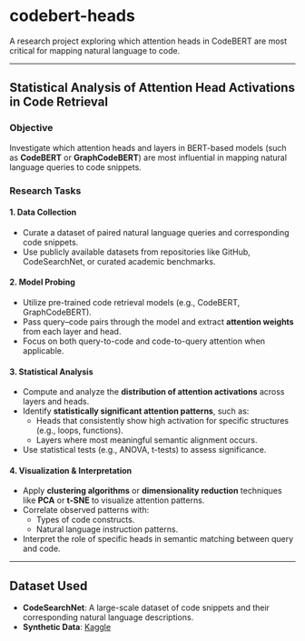 # codebert-heads

A research project exploring which attention heads in CodeBERT are most critical for mapping natural language to code.

---

## **Statistical Analysis of Attention Head Activations in Code Retrieval**

### Objective

Investigate which attention heads and layers in BERT-based models (such as **CodeBERT** or **GraphCodeBERT**) are most influential in mapping natural language queries to code snippets.

### Research Tasks

#### 1. Data Collection

- Curate a dataset of paired natural language queries and corresponding code snippets.
- Use publicly available datasets from repositories like GitHub, CodeSearchNet, or curated academic benchmarks.

#### 2. Model Probing

- Utilize pre-trained code retrieval models (e.g., CodeBERT, GraphCodeBERT).
- Pass query–code pairs through the model and extract **attention weights** from each layer and head.
- Focus on both query-to-code and code-to-query attention when applicable.

#### 3. Statistical Analysis

- Compute and analyze the **distribution of attention activations** across layers and heads.
- Identify **statistically significant attention patterns**, such as:
  - Heads that consistently show high activation for specific structures (e.g., loops, functions).
  - Layers where most meaningful semantic alignment occurs.
- Use statistical tests (e.g., ANOVA, t-tests) to assess significance.

#### 4. Visualization & Interpretation

- Apply **clustering algorithms** or **dimensionality reduction** techniques like **PCA** or **t-SNE** to visualize attention patterns.
- Correlate observed patterns with:
  - Types of code constructs.
  - Natural language instruction patterns.
- Interpret the role of specific heads in semantic matching between query and code.

---

## Dataset Used

- **CodeSearchNet**: A large-scale dataset of code snippets and their corresponding natural language descriptions.
- **Synthetic Data**: [Kaggle](https://www.kaggle.com/datasets/mohitnair512/python-code-query-pair-dataset)
